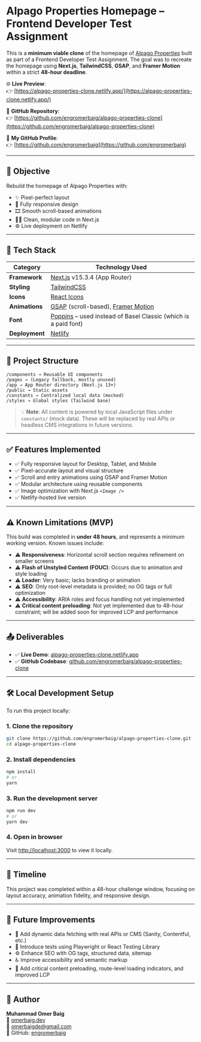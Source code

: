 # Alpago Properties Homepage – Frontend Developer Test Assignment

This is a **minimum viable clone** of the homepage of [Alpago Properties](https://www.alpagoproperties.com/) built as part of a Frontend Developer Test Assignment. The goal was to recreate the homepage using **Next.js**, **TailwindCSS**, **GSAP**, and **Framer Motion** within a strict **48-hour deadline**.

🌐 **Live Preview**:  
👉 [https://alpago-properties-clone.netlify.app/](https://alpago-properties-clone.netlify.app/)

📂 **GitHub Repository**:  
👉 [https://github.com/engromerbaig/alpago-properties-clone](https://github.com/engromerbaig/alpago-properties-clone)

👤 **My GitHub Profile**:  
👉 [https://github.com/engromerbaig](https://github.com/engromerbaig)

---

## 🚀 Objective

Rebuild the homepage of Alpago Properties with:

- ✨ Pixel-perfect layout
- 📱 Fully responsive design
- 🎞️ Smooth scroll-based animations
- 🧑‍💻 Clean, modular code in Next.js
- ⚙️ Live deployment on Netlify

---

## 🔧 Tech Stack

| Category       | Technology Used |
|----------------|------------------|
| **Framework**  | [Next.js](https://nextjs.org/) v15.3.4 (App Router) |
| **Styling**    | [TailwindCSS](https://tailwindcss.com/) |
| **Icons**      | [React Icons](https://react-icons.github.io/react-icons/) |
| **Animations** | [GSAP](https://greensock.com/gsap/) (scroll-based), [Framer Motion](https://www.framer.com/motion/) |
| **Font**       | [Poppins](https://fonts.google.com/specimen/Poppins) – used instead of Basel Classic (which is a paid font) |
| **Deployment** | [Netlify](https://netlify.com/) |

---

## 📁 Project Structure

```
/components → Reusable UI components
/pages → (Legacy fallback, mostly unused)
/app → App Router directory (Next.js 13+)
/public → Static assets
/constants → Centralized local data (mocked)
/styles → Global styles (Tailwind base)
```

> 💡 **Note**: All content is powered by local JavaScript files under `constants/` (mock data). These will be replaced by real APIs or headless CMS integrations in future versions.

---

## ✅ Features Implemented

- ✅ Fully responsive layout for Desktop, Tablet, and Mobile
- ✅ Pixel-accurate layout and visual structure
- ✅ Scroll and entry animations using GSAP and Framer Motion
- ✅ Modular architecture using reusable components
- ✅ Image optimization with Next.js `<Image />`
- ✅ Netlify-hosted live version

---

## ⚠️ Known Limitations (MVP)

This build was completed in **under 48 hours**, and represents a minimum working version. Known issues include:

- ⚠️ **Responsiveness**: Horizontal scroll section requires refinement on smaller screens
- ⚠️ **Flash of Unstyled Content (FOUC)**: Occurs due to animation and style loading
- ⚠️ **Loader**: Very basic; lacks branding or animation
- ⚠️ **SEO**: Only root-level metadata is provided; no OG tags or full optimization
- ⚠️ **Accessibility**: ARIA roles and focus handling not yet implemented
- ⚠️ **Critical content preloading**: Not yet implemented due to 48-hour constraint; will be added soon for improved LCP and performance

---

## 📤 Deliverables

- ✅ **Live Demo**: [alpago-properties-clone.netlify.app](https://alpago-properties-clone.netlify.app/)
- ✅ **GitHub Codebase**: [github.com/engromerbaig/alpago-properties-clone](https://github.com/engromerbaig/alpago-properties-clone)

---

## 🛠 Local Development Setup

To run this project locally:

### 1. Clone the repository

```bash
git clone https://github.com/engromerbaig/alpago-properties-clone.git
cd alpago-properties-clone
```

### 2. Install dependencies

```bash
npm install
# or
yarn
```

### 3. Run the development server

```bash
npm run dev
# or
yarn dev
```

### 4. Open in browser

Visit [http://localhost:3000](http://localhost:3000) to view it locally.

---

## 📆 Timeline

This project was completed within a 48-hour challenge window, focusing on layout accuracy, animation fidelity, and responsive design.

---

## 🔮 Future Improvements

- 🔄 Add dynamic data fetching with real APIs or CMS (Sanity, Contentful, etc.)
- 🧪 Introduce tests using Playwright or React Testing Library
- ⚙️ Enhance SEO with OG tags, structured data, sitemap
- ♿ Improve accessibility and semantic markup
- 🚀 Add critical content preloading, route-level loading indicators, and improved LCP

---

## 🙌 Author

**Muhammad Omer Baig**  
🔗 [omerbaig.dev](https://omerbaig.dev)  
📧 [omerbaigde@gmail.com](mailto:omerbaigde@gmail.com)  
🐙 GitHub: [engromerbaig](https://github.com/engromerbaig)